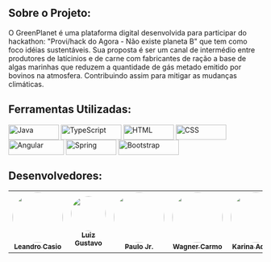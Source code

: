 
<h4 align="center">

<h2 id="Sobre"> Sobre o Projeto: </h2>

O GreenPlanet é uma plataforma digital desenvolvida para participar do hackathon: 
"Provi/hack do Agora - Não existe planeta B" que tem como foco idéias sustentáveis.
Sua proposta é ser um canal de intermédio entre produtores de 
latícinios e de carne com fabricantes de ração a base de algas marinhas que 
reduzem a quantidade de gás metado emitido por bovinos na atmosfera. 
Contribuindo assim para mitigar as mudanças climáticas.

<h2> Ferramentas Utilizadas:</h2>

<p><img align="center" alt="Java" height="30" width="100" src="https://img.shields.io/badge/Java-ED8B00?style=for-the-badge&logo=java&logoColor=white">
<img align="center" alt="TypeScript" height="30" width="120" src="https://img.shields.io/badge/TypeScript-007ACC?style=for-the-badge&logo=typescript&logoColor=white">
<img align="center" alt="HTML" height="30" width="100" src="https://img.shields.io/badge/HTML5-E34F26?style=for-the-badge&logo=html5&logoColor=white">
<img align="center" alt="CSS" height="30" width="100" src="https://img.shields.io/badge/CSS3-1572B6?style=for-the-badge&logo=css3&logoColor=white">
<img align="center" alt="Angular" height="30" width="110" src="https://img.shields.io/badge/Angular-DD0031?style=for-the-badge&logo=angular&logoColor=white">
<img align="center" alt="Spring" height="30" width="100" src="https://img.shields.io/badge/Spring-6DB33F?style=for-the-badge&logo=spring&logoColor=white">
<img align="center" alt="Bootstrap" height="30" width="120" src="https://img.shields.io/badge/Bootstrap-563D7C?style=for-the-badge&logo=bootstrap&logoColor=white"></p>
  
<h2 id="grupo">Desenvolvedores:</h2>
  
<table>
  <tr>
    <td align="center"><a href="https://github.com/leandrocasio"><img style="border-radius: 50%;" src="https://avatars.githubusercontent.com/u/98328450?v=4" width="100px;" alt=""/><br /><sub><b>Leandro Casio</b></sub></a><br /><a title="GitHub Leandro Casio"></a></td> 
    <td align="center"><a href="https://github.com/LGustavoMachado"><img style="border-radius: 50%;" src="https://user-images.githubusercontent.com/99820984/162229968-17575354-cb71-42e6-9e4a-77a40367c658.jpeg" width="69px;" alt=""/><br /><sub><b>Luiz Gustavo</b></sub></a><br /><a href="https://github.com/LGustavoMachado" title="GitHub Luis Gustavo"></a></td>   
    <td align="center"><a href="https://github.com/pliniki"><img style="border-radius: 50%;" src="https://avatars.githubusercontent.com/u/93048633?v=4" width="100px;" alt=""/><br /><sub><b>Paulo Jr.</b></sub></a><br /><a href="https://github.com/pliniki" title="GitHub Paulo Jr."></a></td>
    <td align="center"><a href="https://github.com/WagnerCarmo"><img style="border-radius: 50%;" src="https://avatars.githubusercontent.com/u/98328436?s=400&u=56b526542fa96ac783892bb04171996ee8e7144f&v=4" width="100px;" alt=""/><br /><sub><b>Wagner Carmo</b></sub></a><br /><a href="https://github.com/WagnerCarmo" title="GitHub Wagner Carmo"></a></td>  
    <td align="center"><a href="https://github.com/adornokarinaux"><img style="border-radius: 50%;" src="https://avatars.githubusercontent.com/u/104721533?v=4" width="100px;" alt=""/><br /><sub><b>Karina Adôrno</b></sub></a><br /><a href="https://github.com/adornokarinaux" title="GitHub Karina Adôrno"></a></td>    
    <td align="center"><a href="https://github.com/erikakuo"><img style="border-radius: 50%;" src="https://user-images.githubusercontent.com/99820984/160397568-c263e84d-7386-4dbb-baaf-3e18cdbf587c.png" width="75px;" alt=""/><br /><sub><b>Erika Kuo</b></sub></a><br /><a href="https://github.com/erikakuo" title="GitHub Erika"></a></td>   
  </tr>
</table>
